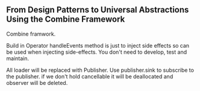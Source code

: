 ## From Design Patterns to Universal Abstractions Using the Combine Framework


Combine framwork.


Build in Operator handleEvents method is just to inject side effects so can be used when injecting side-effects.
You don't need to develop, test and maintain. 

All loader will be replaced with Publisher.
Use publisher.sink to subscribe to the publisher.
if we don't hold cancellable it will be deallocated and observer will be deleted.

